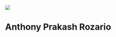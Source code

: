 <img src="https://www.reddit.com/media?url=https%3A%2F%2Fi.redd.it%2Fddnm7kmznqd71.gif](https://giffiles.alphacoders.com/215/215985.gif" type="gif">
<h1>Anthony Prakash Rozario</h1>
